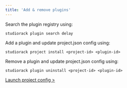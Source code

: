 ```yaml
---
title: 'Add & remove plugins'
---
```


Search the plugin registry using:

    studiorack plugin search delay

Add a plugin and update project.json config using:

    studiorack project install <project-id> <plugin-id>

Remove a plugin and update project.json config using:

    studiorack plugin uninstall <project-id> <plugin-id>

[Launch project config &gt;](/docs/04-launch-project-config)
